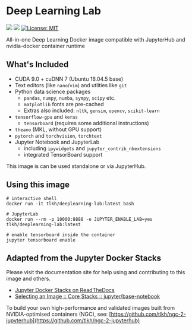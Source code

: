 # Deep Learning Lab

[![](https://images.microbadger.com/badges/image/tlkh/deeplearning-lab.svg)](https://microbadger.com/images/tlkh/deeplearning-lab "Get your own image badge on microbadger.com") [![](https://img.shields.io/github/issues/tlkh/deeplearning-lab.svg)](Issues) [![License: MIT](https://img.shields.io/badge/License-MIT-yellow.svg)](https://opensource.org/licenses/MIT)

All-in-one Deep Learning Docker image compatible with JupyterHub and nvidia-docker container runtime

## What's Included

* CUDA 9.0 + cuDNN 7 (Ubuntu 16.04.5 base)
* Text editors (like `nano`/`vim`) and utlities like `git`
* Python data science packages
  * `pandas`, `numpy`, `numba`, `sympy`, `scipy` etc.
  * `matplotlib` fonts are pre-cached
  * Extras also included: `nltk`, `gensim`, `opencv`, `scikit-learn`
* `tensorflow-gpu` and `keras`
  * `tensorboard` (requires some additional instructions)
* `theano` (MKL, without GPU support)
* `pytorch` and `torchvision`, `torchtext`
* Jupyter Notebook and JupyterLab
  * including `ipywidgets` and `jupyter_contrib_nbextensions`
  * integrated TensorBoard support

This image is can be used standalone or via JupyterHub.

## Using this image

```
# interactive shell
docker run -it tlkh/deeplearning-lab:latest bash

# JupyterLab
docker run --rm -p 10000:8888 -e JUPYTER_ENABLE_LAB=yes tlkh/deeplearning-lab:latest

# enable tensorboard inside the container
jupyter tensorboard enable
```

## Adapted from the Jupyter Docker Stacks

Please visit the documentation site for help using and contributing to this image and others.

* [Jupyter Docker Stacks on ReadTheDocs](http://jupyter-docker-stacks.readthedocs.io/en/latest/index.html)
* [Selecting an Image :: Core Stacks :: jupyter/base-notebook](http://jupyter-docker-stacks.readthedocs.io/en/latest/using/selecting.html#jupyter-base-notebook)

To build your own high-performance and validated images built from NVIDIA-optimised containers (NGC), see: [https://github.com/tlkh/ngc-2-jupyterhub](https://github.com/tlkh/ngc-2-jupyterhub)
